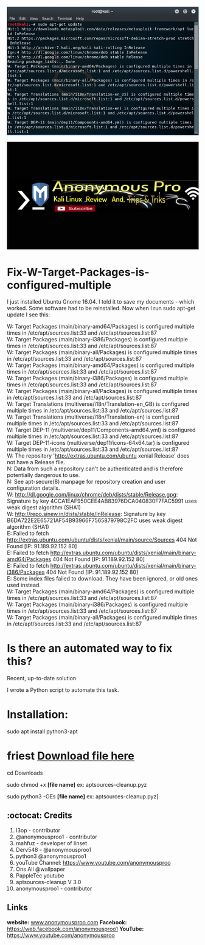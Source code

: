 ![Fuxion logo](https://github.com/anonymousproo/Fix-W-Target-Packages-is-configured-multiple/blob/main/jbk0qhan1gh7.png)

![Fuxion logo](https://github.com/anonymousproo/Fix-W-Target-Packages-is-configured-multiple/blob/main/91ecac0b90b912f72ebffa896051adf7.jpg)
# Fix-W-Target-Packages-is-configured-multiple

I just installed Ubuntu Gnome 16.04. I told it to save my documents - which worked. Some software had to be reinstalled. Now when I run sudo apt-get update I see this:

W: Target Packages (main/binary-amd64/Packages) is configured multiple times in /etc/apt/sources.list:33 and /etc/apt/sources.list:87<br>
W: Target Packages (main/binary-i386/Packages) is configured multiple times in /etc/apt/sources.list:33 and /etc/apt/sources.list:87<br>
W: Target Packages (main/binary-all/Packages) is configured multiple times in /etc/apt/sources.list:33 and /etc/apt/sources.list:87<br>
W: Target Packages (main/binary-amd64/Packages) is configured multiple times in /etc/apt/sources.list:33 and /etc/apt/sources.list:87<br>
W: Target Packages (main/binary-i386/Packages) is configured multiple times in /etc/apt/sources.list:33 and /etc/apt/sources.list:87<br>
W: Target Packages (main/binary-all/Packages) is configured multiple times in /etc/apt/sources.list:33 and /etc/apt/sources.list:87<br>
W: Target Translations (multiverse/i18n/Translation-en_GB) is configured multiple times in /etc/apt/sources.list:33 and /etc/apt/sources.list:87<br>
W: Target Translations (multiverse/i18n/Translation-en) is configured multiple times in /etc/apt/sources.list:33 and /etc/apt/sources.list:87<br>
W: Target DEP-11 (multiverse/dep11/Components-amd64.yml) is configured multiple times in /etc/apt/sources.list:33 and /etc/apt/sources.list:87<br>
W: Target DEP-11-icons (multiverse/dep11/icons-64x64.tar) is configured multiple times in /etc/apt/sources.list:33 and /etc/apt/sources.list:87<br>
W: The repository 'http://extras.ubuntu.com/ubuntu xenial Release' does not have a Release file.<br>
N: Data from such a repository can't be authenticated and is therefore potentially dangerous to use.<br>
N: See apt-secure(8) manpage for repository creation and user configuration details.<br>
W: http://dl.google.com/linux/chrome/deb/dists/stable/Release.gpg: Signature by key 4CCA1EAF950CEE4AB83976DCA040830F7FAC5991 uses weak digest algorithm (SHA1)<br>
W: http://repo.sinew.in/dists/stable/InRelease: Signature by key B6DA722E2E65721AF54B93966F7565879798C2FC uses weak digest algorithm (SHA1)<br>
E: Failed to fetch http://extras.ubuntu.com/ubuntu/dists/xenial/main/source/Sources  404  Not Found [IP: 91.189.92.152 80]<br>
E: Failed to fetch http://extras.ubuntu.com/ubuntu/dists/xenial/main/binary-amd64/Packages  404  Not Found [IP: 91.189.92.152 80]<br>
E: Failed to fetch http://extras.ubuntu.com/ubuntu/dists/xenial/main/binary-i386/Packages  404  Not Found [IP: 91.189.92.152 80]<br>
E: Some index files failed to download. They have been ignored, or old ones used instead.<br>
W: Target Packages (main/binary-amd64/Packages) is configured multiple times in /etc/apt/sources.list:33 and /etc/apt/sources.list:87<br>
W: Target Packages (main/binary-i386/Packages) is configured multiple times in /etc/apt/sources.list:33 and /etc/apt/sources.list:87<br>
W: Target Packages (main/binary-all/Packages) is configured multiple times in /etc/apt/sources.list:33 and /etc/apt/sources.list:87<br>


# Is there an automated way to fix this?

Recent, up-to-date solution

I wrote a Python script to automate this task.

# Installation:

sudo apt install python3-apt

# friest [Download file here](https://github.com/anonymousproo/Fix-W-Target-Packages-is-configured-multiple/raw/main/aptsources-cleanup.pyz)

cd Downloads

sudo chmod +x **[file name]** ex: aptsources-cleanup.pyz


sudo python3 -OEs **[file name]** ex: aptsources-cleanup.pyz]

## :octocat: Credits

1. l3op - contributor
2. @anonymousproo1 - contributor
3. mahfuz - developer of linset
4. Derv548 - @anonymousproo1
5. python3 @anonymousproo1 
6. youTube Channel:  https://www.youtube.com/anonymousproo
7. Ons Ali @wallpaper
8. PappleTec youtube
9. aptsources-cleanup V 3.0
10. anonymousproo1 - contributor


## Links

**website:** www.anonymousproo.com
**Facebook:** https://web.facebook.com/anonymousproo1
**YouTube:** https://www.youtube.com/anonymousproo
